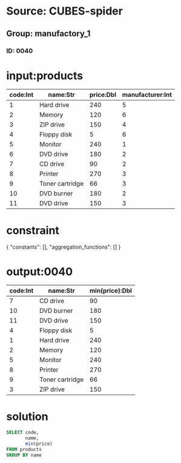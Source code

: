 # Source: CUBES-spider
## Group: manufactory_1
### ID: 0040

# input:products

| code:Int | name:Str | price:Dbl | manufacturer:Int |
|---|---|---|---|
| 1 | Hard drive | 240 | 5 |
| 2 | Memory | 120 | 6 |
| 3 | ZIP drive | 150 | 4 |
| 4 | Floppy disk | 5 | 6 |
| 5 | Monitor | 240 | 1 |
| 6 | DVD drive | 180 | 2 |
| 7 | CD drive | 90 | 2 |
| 8 | Printer | 270 | 3 |
| 9 | Toner cartridge | 66 | 3 |
| 10 | DVD burner | 180 | 2 |
| 11 | DVD drive | 150 | 3 |

# constraint

{
  "constants": [],
  "aggregation_functions": []
}

# output:0040

| code:Int | name:Str | min(price):Dbl |
|---|---|---|
| 7 | CD drive | 90 |
| 10 | DVD burner | 180 |
| 11 | DVD drive | 150 |
| 4 | Floppy disk | 5 |
| 1 | Hard drive | 240 |
| 2 | Memory | 120 |
| 5 | Monitor | 240 |
| 8 | Printer | 270 |
| 9 | Toner cartridge | 66 |
| 3 | ZIP drive | 150 |

# solution

```sql
SELECT code,
       name,
       min(price)
FROM products
GROUP BY name
```
